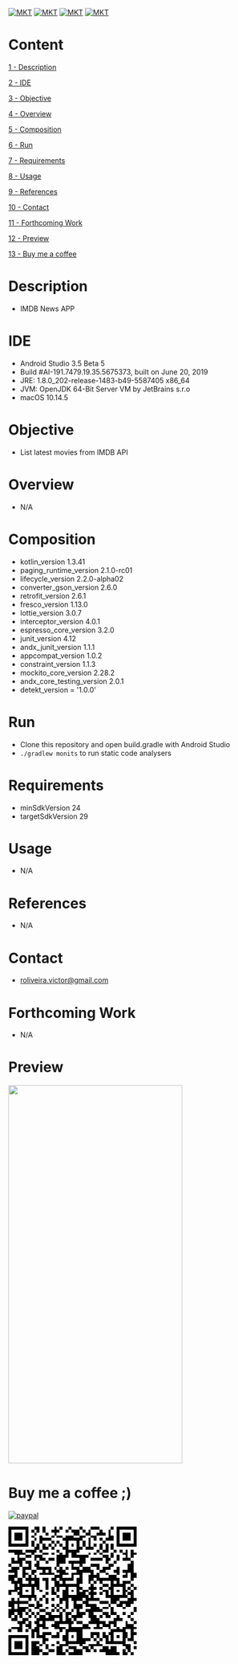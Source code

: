[![MKT](https://img.shields.io/badge/version-v1.0.0-blue.svg)](https://img.shields.io/badge/version-v1.0.0-blue.svg)
[![MKT](https://img.shields.io/badge/language-Kotlin-orange.svg)](https://img.shields.io/badge/language-Kotlin-orange.svg)
[![MKT](https://img.shields.io/badge/platform-Android-lightgrey.svg)](https://img.shields.io/badge/platform-Android-lightgrey.svg)
[![MKT](https://img.shields.io/badge/license-Copyleft-red.svg)](./LICENSE)

# Content

[1 - Description](#description)

[2 - IDE](#ide)

[3 - Objective](#objective)

[4 - Overview](#overview)

[5 - Composition](#composition)

[6 - Run](#run)

[7 - Requirements](#requirements)

[8 - Usage](#usage)

[9 - References](#references)

[10 - Contact](#contact)

[11 - Forthcoming Work](#forthcoming-work)

[12 - Preview](#preview)

[13 - Buy me a coffee](#buy-me-a-coffee-)

# Description

-   IMDB News APP

# IDE

- Android Studio 3.5 Beta 5
- Build #AI-191.7479.19.35.5675373, built on June 20, 2019
- JRE: 1.8.0_202-release-1483-b49-5587405 x86_64
- JVM: OpenJDK 64-Bit Server VM by JetBrains s.r.o
- macOS 10.14.5

# Objective

  - List latest movies from IMDB API 

# Overview

  - N/A

# Composition

  - kotlin_version 1.3.41
  - paging_runtime_version 2.1.0-rc01
  - lifecycle_version 2.2.0-alpha02
  - converter_gson_version 2.6.0
  - retrofit_version 2.6.1
  - fresco_version 1.13.0
  - lottie_version 3.0.7
  - interceptor_version 4.0.1
  - espresso_core_version 3.2.0
  - junit_version 4.12
  - andx_junit_version 1.1.1
  - appcompat_version 1.0.2
  - constraint_version 1.1.3
  - mockito_core_version 2.28.2
  - andx_core_testing_version 2.0.1
  - detekt_version = '1.0.0'

# Run

  -  Clone this repository and open build.gradle with Android Studio
  -  `./gradlew monits` to run static code analysers

# Requirements

  - minSdkVersion 24
  - targetSdkVersion 29

# Usage

  - N/A 

#   References

  - N/A

#   Contact

  - roliveira.victor@gmail.com

#   Forthcoming Work

  - N/A

#   Preview

<img src="assets/preview.gif" width="347" height="753">

#   Buy me a coffee ;)

[![paypal](https://www.paypalobjects.com/en_US/i/btn/btn_donateCC_LG.gif)](https://www.paypal.com/cgi-bin/webscr?cmd=_donations&business=5VY87PA2ETA6A&item_name=Buy+me+a+coffe+%3B%29&currency_code=USD&source=url)


![qr.png](assets/qr.png)